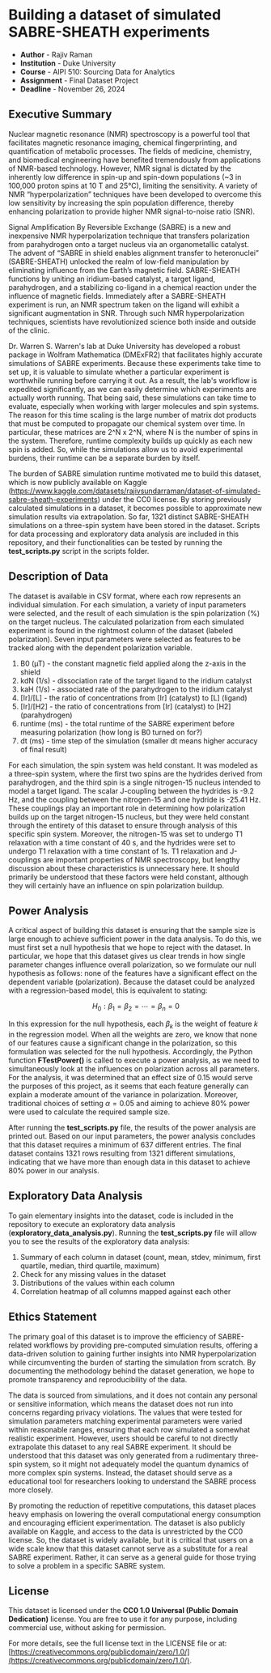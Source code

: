 # Building a dataset of simulated SABRE-SHEATH experiments

- **Author** - Rajiv Raman
- **Institution** - Duke University
- **Course** - AIPI 510: Sourcing Data for Analytics
- **Assignment** - Final Dataset Project
- **Deadline** - November 26, 2024

## Executive Summary

Nuclear magnetic resonance (NMR) spectroscopy is a powerful tool that facilitates magnetic resonance imaging, chemical fingerprinting, and quantification of metabolic processes.  The fields of medicine, chemistry, and biomedical engineering have benefited tremendously from applications of NMR-based technology. However, NMR signal is dictated by the inherently low difference in spin-up and spin-down populations (~3 in 100,000 proton spins at 10 T and 25°C), limiting the sensitivity. A variety of NMR “hyperpolarization” techniques have been developed to overcome this low sensitivity by increasing the spin population difference, thereby enhancing polarization to provide higher NMR signal-to-noise ratio (SNR). 

Signal Amplification By Reversible Exchange (SABRE) is a new and inexpensive NMR hyperpolarization technique that transfers polarization from parahydrogen onto a target nucleus via an organometallic catalyst. The advent of “SABRE in shield enables alignment transfer to heteronuclei” (SABRE-SHEATH) unlocked the realm of low-field manipulation by eliminating influence from the Earth’s magnetic field. SABRE-SHEATH functions by uniting an iridium-based catalyst, a target ligand, parahydrogen, and a stabilizing co-ligand in a chemical reaction under the influence of magnetic fields. Immediately after a SABRE-SHEATH experiment is run, an NMR spectrum taken on the ligand will exhibit a significant augmentation in SNR. Through such NMR hyperpolarization techniques, scientists have revolutionized science both inside and outside of the clinic.

Dr. Warren S. Warren's lab at Duke University has developed a robust package in Wolfram Mathematica (DMExFR2) that facilitates highly accurate simulations of SABRE experiments. Because these experiments take time to set up, it is valuable to simulate whether a particular experiment is worthwhile running before carrying it out. As a result, the lab's workflow is expedited significantly, as we can easily determine which experiments are actually worth running. That being said, these simulations can take time to evaluate, especially when working with larger molecules and spin systems. The reason for this time scaling is the large number of matrix dot products that must be computed to propagate our chemical system over time. In particular, these matrices are 2^N x 2^N, where N is the number of spins in the system. Therefore, runtime complexity builds up quickly as each new spin is added. So, while the simulations allow us to avoid experimental burdens, their runtime can be a separate burden by itself.

The burden of SABRE simulation runtime motivated me to build this dataset, which is now publicly available on Kaggle (https://www.kaggle.com/datasets/rajivsundarraman/dataset-of-simulated-sabre-sheath-experiments) under the CC0 license. By storing previously calculated simulations in a dataset, it becomes possible to approximate new simulation results via extrapolation. So far, 1321 distinct SABRE-SHEATH simulations on a three-spin system have been stored in the dataset. Scripts for data processing and exploratory data analysis are included in this repository, and their functionalities can be tested by running the **test_scripts.py** script in the scripts folder.

## Description of Data

The dataset is available in CSV format, where each row represents an individual simulation. For each simulation, a variety of input parameters were selected, and the result of each simulation is the spin polarization (%) on the target nucleus. The calculated polarization from each simulated experiment is found in the rightmost column of the dataset (labeled polarization). Seven input parameters were selected as features to be tracked along with the dependent polarization variable.

1. B0 (µT) - the constant magnetic field applied along the z-axis in the shield
2. kdN (1/s) - dissociation rate of the target ligand to the iridium catalyst
3. kaH (1/s) - associated rate of the parahydrogen to the iridium catalyst
4. \[Ir]/\[L] - the ratio of concentrations from \[Ir] (catalyst) to \[L] (ligand)
5. \[Ir]/\[H2] - the ratio of concentrations from \[Ir] (catalyst) to \[H2] (parahydrogen)
6. runtime (ms) - the total runtime of the SABRE experiment before measuring polarization (how long is B0 turned on for?)
7. dt (ms) - time step of the simulation (smaller dt means higher accuracy of final result)

For each simulation, the spin system was held constant. It was modeled as a three-spin system, where the first two spins are the hydrides derived from parahydrogen, and the third spin is a single nitrogen-15 nucleus intended to model a target ligand. The scalar J-coupling between the hydrides is -9.2 Hz, and the coupling between the nitrogen-15 and one hydride is -25.41 Hz. These couplings play an important role in determining how polarization builds up on the target nitrogen-15 nucleus, but they were held constant through the entirety of this dataset to ensure through analysis of this specific spin system. Moreover, the nitrogen-15 was set to undergo T1 relaxation with a time constant of 40 s, and the hydrides were set to undergo T1 relaxation with a time constant of 1s. T1 relaxation and J-couplings are important properties of NMR spectroscopy, but lengthy discussion about these characteristics is unnecessary here. It should primarily be understood that these factors were held constant, although they will certainly have an influence on spin polarization buildup.

## Power Analysis

A critical aspect of building this dataset is ensuring that the sample size is large enough to achieve sufficient power in the data analysis. To do this, we must first set a null hypothesis that we hope to reject with the dataset. In particular, we hope that this dataset gives us clear trends in how single parameter changes influence overall polarization, so we formulate our null hypothesis as follows: none of the features have a significant effect on the dependent variable (polarization). Because the dataset could be analyzed with a regression-based model, this is equivalent to stating:

$$H_0: \beta_1 = \beta_2 = \cdots = \beta_n = 0$$

In this expression for the null hypothesis, each $\beta_k$ is the weight of feature $k$ in the regression model. When all the weights are zero, we know that none of our features cause a significant change in the polarization, so this formulation was selected for the null hypothesis. Accordingly, the Python function **FTestPower()** is called to execute a power analysis, as we need to simultaneously look at the influences on polarization across all parameters. For the analysis, it was determined that an effect size of 0.15 would serve the purposes of this project, as it seems that each feature generally can explain a moderate amount of the variance in polarization. Moreover, traditional choices of setting $\alpha = 0.05$ and aiming to achieve 80% power were used to calculate the required sample size.

After running the **test_scripts.py** file, the results of the power analysis are printed out. Based on our input parameters, the power analysis concludes that this dataset requires a minimum of 637 different entries. The final dataset contains 1321 rows resulting from 1321 different simulations, indicating that we have more than enough data in this dataset to achieve 80% power in our analysis.

## Exploratory Data Analysis

To gain elementary insights into the dataset, code is included in the repository to execute an exploratory data analysis (**exploratory_data_analysis.py**). Running the **test_scripts.py** file will allow you to see the results of the exploratory data analysis:

1. Summary of each column in dataset (count, mean, stdev, minimum, first quartile, median, third quartile, maximum)
2. Check for any missing values in the dataset
3. Distributions of the values within each column
4. Correlation heatmap of all columns mapped against each other

## Ethics Statement

The primary goal of this dataset is to improve the efficiency of SABRE-related workflows by providing pre-computed simulation results, offering a data-driven solution to gaining further insights into NMR hyperpolarization while circumventing the burden of starting the simulation from scratch. By documenting the methodology behind the dataset generation, we hope to promote transparency and reproducibility of the data.

The data is sourced from simulations, and it does not contain any personal or sensitive information, which means the dataset does not run into concerns regarding privacy violations. The values that were tested for simulation parameters matching experimental parameters were varied within reasonable ranges, ensuring that each row simulated a somewhat realistic experiment. However, users should be careful to not directly extrapolate this dataset to any real SABRE experiment. It should be understood that this dataset was only generated from a rudimentary three-spin system, so it might not adequately model the quantum dynamics of more complex spin systems. Instead, the dataset should serve as a educational tool for researchers looking to understand the SABRE process more closely.

By promoting the reduction of repetitive computations, this dataset places heavy emphasis on lowering the overall computational energy consumption and encouraging efficient experimentation. The dataset is also publicly available on Kaggle, and access to the data is unrestricted by the CC0 license. So, the dataset is widely available, but it is critical that users on a wide scale know that this dataset cannot serve as a substitute for a real SABRE experiment. Rather, it can serve as a general guide for those trying to solve a problem in a specific SABRE system.

## License

This dataset is licensed under the **CC0 1.0 Universal (Public Domain Dedication)** license. You are free to use it for any purpose, including commercial use, without asking for permission.

For more details, see the full license text in the LICENSE file or at:
[https://creativecommons.org/publicdomain/zero/1.0/](https://creativecommons.org/publicdomain/zero/1.0/).


